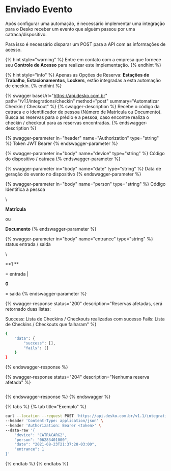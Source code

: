 # Enviado Evento

Após configurar uma automação, é necessário implementar uma integração para o Desko receber um evento que alguém passou por uma catraca/dispositivo.

Para isso é necessário disparar um POST para a API com as informações de acesso.

{% hint style="warning" %}
Entre em contato com a empresa que fornece seu **Controle de Acesso** para realizar este implementação.
{% endhint %}

{% hint style="info" %}
Apenas as Opções de Reserva: **Estações de Trabalho**, **Estacionamentos**, **Lockers**, estão integradas a esta automação de checkin.
{% endhint %}

{% swagger baseUrl="https://api.desko.com.br" path="/v1.1/integrations/checkin" method="post" summary="Automatizar Checkin / Checkout" %}
{% swagger-description %}
Recebe o código da catraca e o identificador de pessoa (Número de Matrícula ou Documento). Busca as reservas para o prédio e a pessoa, caso encontre realiza o checkin / checkout para as reservas encontradas.
{% endswagger-description %}

{% swagger-parameter in="header" name="Authorization" type="string" %}
Token JWT Bearer 
{% endswagger-parameter %}

{% swagger-parameter in="body" name="device" type="string" %}
Código do dispositivo / catraca
{% endswagger-parameter %}

{% swagger-parameter in="body" name="date" type="string" %}
Data de geração do evento no dispositivo
{% endswagger-parameter %}

{% swagger-parameter in="body" name="person" type="string" %}
Código Identifica a pessoa

\




**Matrícula**

 ou 

**Documento**
{% endswagger-parameter %}

{% swagger-parameter in="body" name="entrance" type="string" %}
status entrada / saida

\




**1 **

\= entrada | 

**0**

 \= saida
{% endswagger-parameter %}

{% swagger-response status="200" description="Reservas afetadas,  será retornado duas listas: 

Success: Lista de Checkins / Checkouts realizadas com sucesso
Fails: Lista de Checkins / Checkouts que falharam" %}
```bash
{
    "data": {
        "success": [],
        "fails": []
    }
}
```
{% endswagger-response %}

{% swagger-response status="204" description="Nenhuma reserva afetada" %}
```
```
{% endswagger-response %}
{% endswagger %}

{% tabs %}
{% tab title="Exemplo" %}
```bash
curl --location --request POST 'https://api.desko.com.br/v1.1/integrations/checkin' \
--header 'Content-Type: application/json' \
--header 'Authorization: Bearer <token>' \
--data-raw '{
    "device": "CATRACARG2", 
    "person": "06283401000",
    "date": "2021-08-23T21:37:28-03:00",
    "entrance": 1
}'
```
{% endtab %}
{% endtabs %}
